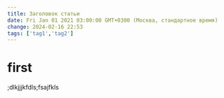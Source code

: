 ```yaml
---
title: Заголовок статьи
date: Fri Jan 01 2021 03:00:00 GMT+0300 (Москва, стандартное время)
change: 2024-02-16 22:53
tags: ['tag1','tag2']
---
```

# first
;dlkjjjkfdls;fsajfkls
